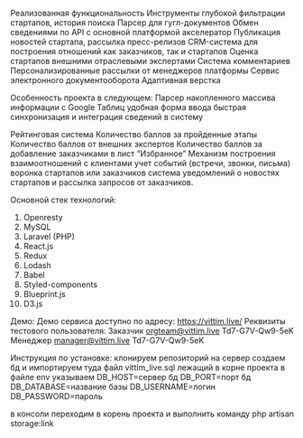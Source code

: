 Реализованная функциональность
Инструменты глубокой фильтрации стартапов, история поиска
Парсер для гугл-документов
Обмен сведениями по API с основной платформой акселератор
Публикация новостей стартапа, рассылка пресс-релизов
CRM-система для построения отношений как заказчиков, так и стартапов
Оценка стартапов внешними отраслевыми экспертами
Система комментариев
Персонализированные рассылки от менеджеров платформы
Сервис электронного документооборота
Адаптивная верстка

Особенность проекта в следующем:
Парсер накопленного массива информации с Google Таблиц
удобная форма ввода
быстрая синхронизация и интеграция сведений в систему

Рейтинговая система
Количество баллов за пройденные этапы
Количество баллов от внешних экспертов
Количество баллов за добавление заказчиками в лист “Избранное”
Механизм построения взаимоотношений с клиентами
учет событий (встречи, звонки, письма)
воронка стартапов или заказчиков
система уведомлений о новостях стартапов и рассылка запросов от заказчиков.

Основной стек технологий:
01. Openresty
02. MySQL
03. Laravel (PHP)
04. React.js
05. Redux
06. Lodash
07. Babel
08. Styled-components
09. Blueprint.js
10. D3.js

Демо:
Демо сервиса доступно по адресу: https://vittim.live/
Реквизиты тестового пользователя:
Заказчик
orgteam@vittim.live
Td7-G7V-Qw9-5eK
Менеджер
manager@vittim.live
Td7-G7V-Qw9-5eK

Инструкция по установке: клонируем репозиторий на сервер создаем бд и импортируем туда файл vittim_live.sql лежащий в корне проекта в файле env указываем DB_HOST=сервер бд DB_PORT=порт бд DB_DATABASE=название базы DB_USERNAME=логин DB_PASSWORD=пароль

в консоли переходим в корень проекта и выполнить команду php artisan storage:link